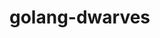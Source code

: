 # golang-dwarves

<!-- Reordering Names Based on Country Code
Goal: Create a program that reorders names based on the specified country's format.
Inputs: First name, last name, middle name (optional), and country code.
Outputs: Reordered name based on the country's format. -->
